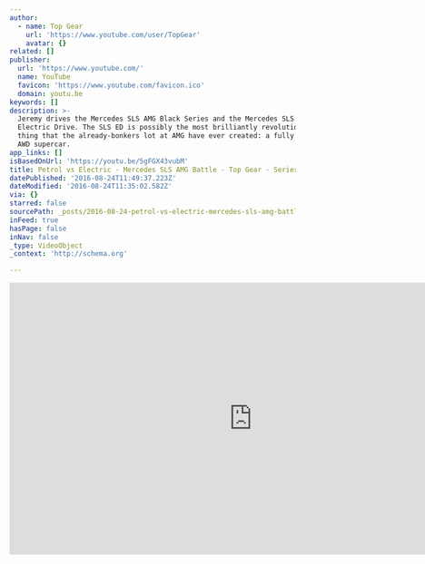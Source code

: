 ```yaml
---
author:
  - name: Top Gear
    url: 'https://www.youtube.com/user/TopGear'
    avatar: {}
related: []
publisher:
  url: 'https://www.youtube.com/'
  name: YouTube
  favicon: 'https://www.youtube.com/favicon.ico'
  domain: youtu.be
keywords: []
description: >-
  Jeremy drives the Mercedes SLS AMG Black Series and the Mercedes SLS AMG
  Electric Drive. The SLS ED is possibly the most brilliantly revolutionary
  thing that the already-bonkers lot at AMG have ever created: a fully electric
  AWD supercar.
app_links: []
isBasedOnUrl: 'https://youtu.be/5gFGX43vubM'
title: Petrol vs Electric - Mercedes SLS AMG Battle - Top Gear - Series 20 - BBC
datePublished: '2016-08-24T11:49:37.223Z'
dateModified: '2016-08-24T11:35:02.582Z'
via: {}
starred: false
sourcePath: _posts/2016-08-24-petrol-vs-electric-mercedes-sls-amg-battle-top-gear-se.md
inFeed: true
hasPage: false
inNav: false
_type: VideoObject
_context: 'http://schema.org'

---
```

<iframe src="https://cdn.embedly.com/widgets/media.html?src=https%3A%2F%2Fwww.youtube.com%2Fembed%2F5gFGX43vubM%3Ffeature%3Doembed&amp;url=http%3A%2F%2Fwww.youtube.com%2Fwatch%3Fv%3D5gFGX43vubM&amp;image=https%3A%2F%2Fi.ytimg.com%2Fvi%2F5gFGX43vubM%2Fhqdefault.jpg&amp;key=b7d04c9b404c499eba89ee7072e1c4f7&amp;type=text%2Fhtml&amp;schema=youtube" width="854" height="480" scrolling="no" frameborder="0" allowfullscreen="" style=""></iframe>